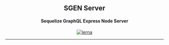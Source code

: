 ## <div align="center">SGEN Server</div>

#### <div align="center">Sequelize GraphQL Express Node Server</div>

<div align="center">

[![lerna](https://img.shields.io/badge/maintained%20with-lerna-cc00ff.svg)](https://lerna.js.org/)

</div>

---
